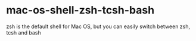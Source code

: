 # mac-os-shell-zsh-tcsh-bash
zsh is the default shell for Mac OS, but you can easily switch between zsh, tcsh and bash
